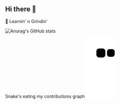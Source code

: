## Hi there 👋

🌱 Learnin' n Grindin'

![Anurag's GitHub stats](https://github-readme-stats.vercel.app/api?username=prajwal177&show_icons=true&theme=radical)

Snake's eating my contributions graph
<img src="https://raw.githubusercontent.com/prajwal177/prajwal177/output/github-contribution-grid-snake.svg" />
<!--
**Prajwal177/Prajwal177** is a ✨ _special_ ✨ repository because its `README.md` (this file) appears on your GitHub profile.

Here are some ideas to get you started:

- 🔭 I’m currently working on ...
- 🌱 I’m currently learning ...
- 👯 I’m looking to collaborate on ...
- 🤔 I’m looking for help with ...
- 💬 Ask me about ...
- 📫 How to reach me: ...
- 😄 Pronouns: ...
- ⚡ Fun fact: ...
-->
